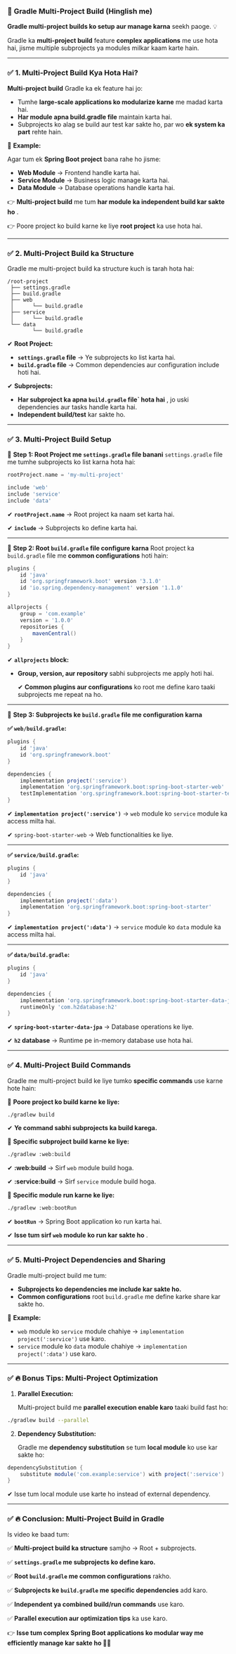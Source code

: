 ### 🚀 **Gradle Multi-Project Build (Hinglish me)**

**Gradle multi-project builds ko setup aur manage karna** seekh paoge. 💡

Gradle ka **multi-project build** feature **complex applications** me use hota hai, jisme multiple subprojects ya modules milkar kaam karte hain.

---

### ✅ **1. Multi-Project Build Kya Hota Hai?**

**Multi-project build** Gradle ka ek feature hai jo:

* Tumhe **large-scale applications ko modularize karne** me madad karta hai.
* **Har module apna build.gradle file** maintain karta hai.
* Subprojects ko alag se build aur test kar sakte ho, par wo **ek system ka part** rehte hain.

📌 **Example:**

Agar tum ek **Spring Boot project** bana rahe ho jisme:

* **Web Module** → Frontend handle karta hai.
* **Service Module** → Business logic manage karta hai.
* **Data Module** → Database operations handle karta hai.

👉 **Multi-project build** me tum  **har module ka independent build kar sakte ho** .

👉 Poore project ko build karne ke liye **root project** ka use hota hai.

---

### ✅ **2. Multi-Project Build ka Structure**

Gradle me multi-project build ka structure kuch is tarah hota hai:

```
/root-project  
 ├── settings.gradle  
 ├── build.gradle  
 ├── web  
 │      └── build.gradle  
 ├── service  
 │      └── build.gradle  
 └── data  
        └── build.gradle  
```

✔ **Root Project:**

* **`settings.gradle` file** → Ye subprojects ko list karta hai.
* **`build.gradle` file** → Common dependencies aur configuration include hoti hai.

✔ **Subprojects:**

* **Har subproject ka apna `build.gradle` file` hota hai** , jo uski dependencies aur tasks handle karta hai.
* **Independent build/test** kar sakte ho.

---

### ✅ **3. Multi-Project Build Setup**

📌 **Step 1: Root Project me `settings.gradle` file banani**
`settings.gradle` file me tumhe subprojects ko list karna hota hai:

```groovy
rootProject.name = 'my-multi-project'  

include 'web'  
include 'service'  
include 'data'  
```

✔ **`rootProject.name`** → Root project ka naam set karta hai.

✔ **`include`** → Subprojects ko define karta hai.

---

📌 **Step 2: Root `build.gradle` file configure karna**
Root project ka `build.gradle` file me **common configurations** hoti hain:

```groovy
plugins {  
    id 'java'  
    id 'org.springframework.boot' version '3.1.0'  
    id 'io.spring.dependency-management' version '1.1.0'  
}

allprojects {  
    group = 'com.example'  
    version = '1.0.0'  
    repositories {  
        mavenCentral()  
    }  
}
```

✔ **`allprojects` block:**

* **Group, version, aur repository** sabhi subprojects me apply hoti hai.

  ✔ **Common plugins aur configurations** ko root me define karo taaki subprojects me repeat na ho.

---

📌 **Step 3: Subprojects ke `build.gradle` file me configuration karna**

**✅ `web/build.gradle`:**

```groovy
plugins {  
    id 'java'  
    id 'org.springframework.boot'  
}  

dependencies {  
    implementation project(':service')  
    implementation 'org.springframework.boot:spring-boot-starter-web'  
    testImplementation 'org.springframework.boot:spring-boot-starter-test'  
}
```

✔ **`implementation project(':service')`** → `web` module ko `service` module ka access milta hai.

✔ `spring-boot-starter-web` → Web functionalities ke liye.

---

**✅ `service/build.gradle`:**

```groovy
plugins {  
    id 'java'  
}  

dependencies {  
    implementation project(':data')  
    implementation 'org.springframework.boot:spring-boot-starter'  
}
```

✔ **`implementation project(':data')`** → `service` module ko `data` module ka access milta hai.

---

**✅ `data/build.gradle`:**

```groovy
plugins {  
    id 'java'  
}  

dependencies {  
    implementation 'org.springframework.boot:spring-boot-starter-data-jpa'  
    runtimeOnly 'com.h2database:h2'  
}
```

✔ **`spring-boot-starter-data-jpa`** → Database operations ke liye.

✔ **`h2` database** → Runtime pe in-memory database use hota hai.

---

### ✅ **4. Multi-Project Build Commands**

Gradle me multi-project build ke liye tumko **specific commands** use karne hote hain:

📌 **Poore project ko build karne ke liye:**

```bash
./gradlew build
```

✔ **Ye command sabhi subprojects ka build karega.**

📌 **Specific subproject build karne ke liye:**

```bash
./gradlew :web:build
```

✔ **:web:build** → Sirf `web` module build hoga.

✔ **:service:build** → Sirf `service` module build hoga.

📌 **Specific module run karne ke liye:**

```bash
./gradlew :web:bootRun
```

✔ **`bootRun`** → Spring Boot application ko run karta hai.

✔  **Isse tum sirf `web` module ko run kar sakte ho** .

---

### ✅ **5. Multi-Project Dependencies and Sharing**

Gradle multi-project build me tum:

* **Subprojects ko dependencies me include kar sakte ho.**
* **Common configurations** root `build.gradle` me define karke share kar sakte ho.

📌 **Example:**

* `web` module ko `service` module chahiye → `implementation project(':service')` use karo.
* `service` module ko `data` module chahiye → `implementation project(':data')` use karo.

---

### ✅ **🔥 Bonus Tips: Multi-Project Optimization**

1. **Parallel Execution:**

   Multi-project build me **parallel execution enable karo** taaki build fast ho:

```bash
./gradlew build --parallel
```

2. **Dependency Substitution:**

   Gradle me **dependency substitution** se tum **local module** ko use kar sakte ho:

```groovy
dependencySubstitution {
    substitute module('com.example:service') with project(':service')
}
```

✔ Isse tum local module use karte ho instead of external dependency.

---

### ✅ **🔥 Conclusion: Multi-Project Build in Gradle**

Is video ke baad tum:

✅ **Multi-project build ka structure** samjho → Root + subprojects.

✅ **`settings.gradle` me subprojects ko define karo.**

✅ **Root `build.gradle` me common configurations** rakho.

✅ **Subprojects ke `build.gradle` me specific dependencies** add karo.

✅ **Independent ya combined build/run commands** use karo.

✅ **Parallel execution aur optimization tips** ka use karo.

👉 **Isse tum complex Spring Boot applications ko modular way me efficiently manage kar sakte ho 🚀😎**
